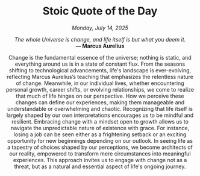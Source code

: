 <h1 align="center">Stoic Quote of the Day</h1>
<p align="center"><em><!--date-start-->Monday, July 14, 2025<!--date-end--></em></p>
<p align="center">
    <em><!--START_SECTION:quote-text-->
The whole Universe is change, and life itself is but what you deem it.
<!--END_SECTION:quote-text--></em><br>
    <strong>— <!--START_SECTION:quote-author-->
Marcus Aurelius
<!--END_SECTION:quote-author--></strong>
</p>

<p align="center" style="max-width:600px;margin:0 auto;">
<!--START_SECTION:quote-interpretation-->
Change is the fundamental essence of the universe; nothing is static, and everything around us is in a state of constant flux. From the seasons shifting to technological advancements, life's landscape is ever-evolving, reflecting Marcus Aurelius’s teaching that emphasizes the relentless nature of change. Meanwhile, in our individual lives, whether encountering personal growth, career shifts, or evolving relationships, we come to realize that much of life hinges on our perspective. How we perceive these changes can define our experiences, making them manageable and understandable or overwhelming and chaotic. Recognizing that life itself is largely shaped by our own interpretations encourages us to be mindful and resilient. Embracing change with a mindset open to growth allows us to navigate the unpredictable nature of existence with grace. For instance, losing a job can be seen either as a frightening setback or an exciting opportunity for new beginnings depending on our outlook. In seeing life as a tapestry of choices shaped by our perceptions, we become architects of our reality, empowered to transform mere circumstances into meaningful experiences. This approach invites us to engage with change not as a threat, but as a natural and essential aspect of life's ongoing journey.
<!--END_SECTION:quote-interpretation-->
</p>
